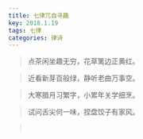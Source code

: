 ```yaml
---
title: 七律兀自寻趣
key: 2018.1.19
tags: 七律
categories: 律诗
---
```


<blockquote class="blockquote-center">点茶闲坐趣无穷，花草篱边正黄红。
</blockquote>
<blockquote class="blockquote-center">近看新芽百般绿，静听老曲万事空。
</blockquote>
<blockquote class="blockquote-center">大寒腊月习繁字，小累年关学细烹。
</blockquote>
<blockquote class="blockquote-center">试问舌尖何一味，捏盘饺子有家风。
</blockquote>
<blockquote class="blockquote-center"></br>
</blockquote>
